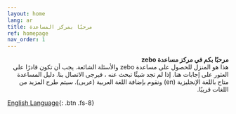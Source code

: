 ```yaml
---
layout: home
lang: ar
title: مرحبًا بمركز المساعدة
ref: homepage
nav_order: 1
---
```


<div dir="rtl"><strong>مرحبًا بكم في مركز مساعدة zebo</strong></div>
<div dir="rtl">
هذا هو المنزل للحصول على مساعدة zebo والأسئلة الشائعة. يجب أن تكون قادرًا على العثور على إجابات هنا. إذا لم تجد شيئًا تبحث عنه ، فيرجى الاتصال بنا.
دليل المساعدة متاح باللغة الإنجليزية (en) ونقوم بإضافة اللغة العربية (عربى). سيتم طرح المزيد من اللغات قريبًا.
</div>

[English Language](/en){: .btn .fs-8}